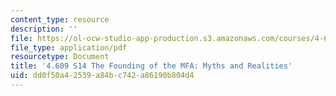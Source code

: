 ```yaml
---
content_type: resource
description: ''
file: https://ol-ocw-studio-app-production.s3.amazonaws.com/courses/4-609-the-art-museum-history-theory-controversy-spring-2014/dd0f50a42539a84bc742a86190b804d4_MIT4_609S14_assgn_Student_work2.pdf
file_type: application/pdf
resourcetype: Document
title: '4.609 S14 The Founding of the MFA: Myths and Realities'
uid: dd0f50a4-2539-a84b-c742-a86190b804d4
---
```

